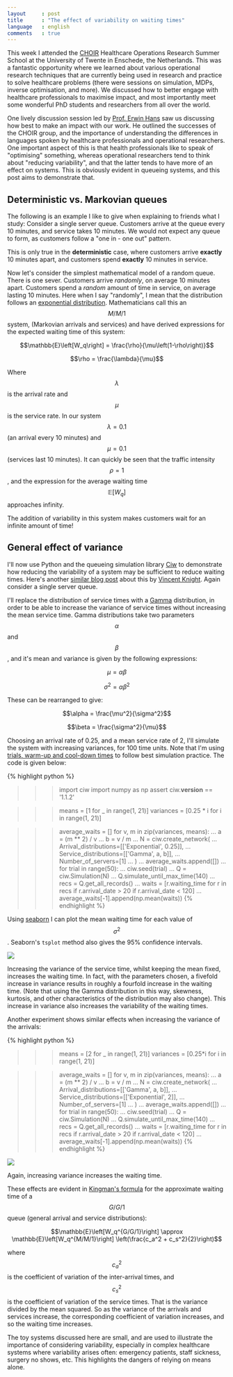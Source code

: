 ```yaml
---
layout     : post
title      : "The effect of variability on waiting times"
language   : english
comments   : true
---
```


This week I attended the [CHOIR](https://www.utwente.nl/en/choir/) Healthcare
Operations Research Summer School at the University of Twente in Enschede, the
Netherlands.
This was a fantastic opportunity where we learned about various operational
research techniques that are currently being used in research and practice to
solve healthcare problems (there were sessions on simulation, MDPs, inverse
optimisation, and more).
We discussed how to better engage with healthcare professionals to maximise
impact, and most importantly meet some wonderful PhD students and researchers
from all over the world.

One lively discussion session led by [Prof. Erwin Hans](https://www.utwente.nl/en/bms/iebis/staff/hans/#erwin-hans)
saw us discussing how best to make an impact with our work.
He outlined the successes of the CHOIR group, and the importance of
understanding the differences in languages spoken by healthcare professionals
and operational researchers.
One important aspect of this is that health professionals like to speak of
"optimising" something, whereas operational researchers tend to think about
"reducing variability", and that the latter tends to have more of an effect on
systems.
This is obviously evident in queueing systems, and this post aims to
demonstrate that.

## Deterministic vs. Markovian queues

The following is an example I like to give when explaining to friends what I
study:
Consider a single server queue.
Customers arrive at the queue every 10 minutes, and service takes 10 minutes.
We would not expect any queue to form, as customers follow a "one in - one out"
pattern.

This is only true in the **deterministic** case, where customers arrive
**exactly** 10 minutes apart, and customers spend **exactly** 10 minutes in
service.

Now let's consider the simplest mathematical model of a random queue.
There is one sever.
Customers arrive *randomly*, on average 10 minutes apart.
Customers spend a *random* amount of time in service, on average lasting 10
minutes.
Here when I say "randomly", I mean that the distribution follows an
[exponential distribution](https://en.wikipedia.org/wiki/Exponential_distribution).
Mathematicians call this an $$M/M/1$$ system, (Markovian arrivals and services)
and have derived expressions for the expected waiting time of this system:

$$\mathbb{E}\left[W_q\right] = \frac{\rho}{\mu\left(1-\rho\right)}$$

$$\rho = \frac{\lambda}{\mu}$$

Where $$\lambda$$ is the arrival rate and $$\mu$$ is the service rate.
In our system $$\lambda = 0.1$$ (an arrival every 10 minutes) and $$\mu = 0.1$$
(services last 10 minutes).
It can quickly be seen that the traffic intensity $$\rho = 1$$, and the
expression for the average waiting time $$\mathbb{E}\left[W_q\right]$$
approaches infinity.

The addition of variability in this system makes customers wait for an infinite
amount of time!

## General effect of variance

I'll now use Python and the queueing simulation library [Ciw](http://ciw.readthedocs.io/)
to demonstrate how reducing the variability of a system may be sufficient to
reduce waiting times.
Here's another [similar blog post](http://vknight.org/unpeudemath/mathematics/2016/10/29/anscombes-quartet-variability-and-ciw.html) about this by [Vincent Knight](http://vknight.org/).
Again consider a single server queue.

I'll replace the distribution of service times with a [Gamma](https://en.wikipedia.org/wiki/Gamma_distribution)
distribution, in order to be able to increase the variance of service times
without increasing the mean service time.
Gamma distributions take two parameters $$\alpha$$ and $$\beta$$, and it's mean
and variance is given by the following expressions:

$$\mu = \alpha \beta$$

$$\sigma^2 = \alpha \beta^2$$

These can be rearranged to give:

$$\alpha = \frac{\mu^2}{\sigma^2}$$

$$\beta = \frac{\sigma^2}{\mu}$$

Choosing an arrival rate of 0.25, and a mean service rate of 2, I'll simulate
the system with increasing variances, for 100 time units.
Note that I'm using [trials, warm-up and cool-down times](http://ciw.readthedocs.io/en/latest/Background/simulationpractice.html)
to follow best simulation practice.
The code is given below:

{% highlight python %}
>>> import ciw
>>> import numpy as np
>>> assert ciw.__version__ == '1.1.2'

>>> means = [1 for _ in range(1, 21)]
>>> variances = [0.25 * i for i in range(1, 21)]

>>> average_waits = []
>>> for v, m in zip(variances, means):
...     a = (m ** 2) / v
...     b = v / m
...     N = ciw.create_network(
...         Arrival_distributions=[['Exponential', 0.25]],
...         Service_distributions=[['Gamma', a, b]],
...         Number_of_servers=[1]
...     )
...     average_waits.append([])
...     for trial in range(50):
...         ciw.seed(trial)
...         Q = ciw.Simulation(N)
...         Q.simulate_until_max_time(140)
...         recs = Q.get_all_records()
...         waits = [r.waiting_time for r in recs if r.arrival_date > 20 if r.arrival_date < 120]
...         average_waits[-1].append(np.mean(waits))
{% endhighlight %}

Using [seaborn](https://seaborn.pydata.org/) I can plot the mean waiting time
for each value of $$\sigma^2$$.
Seaborn's `tsplot` method also gives the 95% confidence intervals.

![]({{site.baseurl}}/images/services_variance.png)

Increasing the variance of the service time, whilst keeping the mean fixed,
increases the waiting time.
In fact, with the parameters chosen, a fivefold increase in variance results in
roughly a fourfold increase in the waiting time.
(Note that using the Gamma distribution in this way, skewness, kurtosis, and
other characteristics of the distribution may also change).
This increase in variance also increases the variability of the waiting times.

Another experiment shows similar effects when increasing the variance of the
arrivals:

{% highlight python %}
>>> means = [2 for _ in range(1, 21)]
>>> variances = [0.25*i for i in range(1, 21)]

>>> average_waits = []
>>> for v, m in zip(variances, means):
...     a = (m ** 2) / v
...     b = v / m
...     N = ciw.create_network(
...         Arrival_distributions=[['Gamma', a, b]],
...         Service_distributions=[['Exponential', 2]],
...         Number_of_servers=[1]
...     )
...     average_waits.append([])
...     for trial in range(50):
...         ciw.seed(trial)
...         Q = ciw.Simulation(N)
...         Q.simulate_until_max_time(140)
...         recs = Q.get_all_records()
...         waits = [r.waiting_time for r in recs if r.arrival_date > 20 if r.arrival_date < 120]
...         average_waits[-1].append(np.mean(waits))
{% endhighlight %}

![]({{site.baseurl}}/images/arrivals_variance.png)

Again, increasing variance increases the waiting time.

These effects are evident in [Kingman's formula](https://en.wikipedia.org/wiki/Kingman%27s_formula)
for the approximate waiting time of a $$G/G/1$$ queue (general arrival and
service distributions):

$$\mathbb{E}\left[W_q^{G/G/1}\right] \approx \mathbb{E}\left[W_q^{M/M/1}\right] \left(\frac{c_a^2 + c_s^2}{2}\right)$$

where $$c_a^2$$ is the coefficient of variation of the inter-arrival times, and
$$c_s^2$$ is the coefficient of variation of the service times.
That is the variance divided by the mean squared.
So as the variance of the arrivals and services increase, the corresponding
coefficient of variation increases, and so the waiting time increases.

The toy systems discussed here are small, and are used to illustrate the
importance of considering variability, especially in complex healthcare
systems where variability arises often: emergency patients, staff sickness,
surgery no shows, etc.
This highlights the dangers of relying on means alone.
